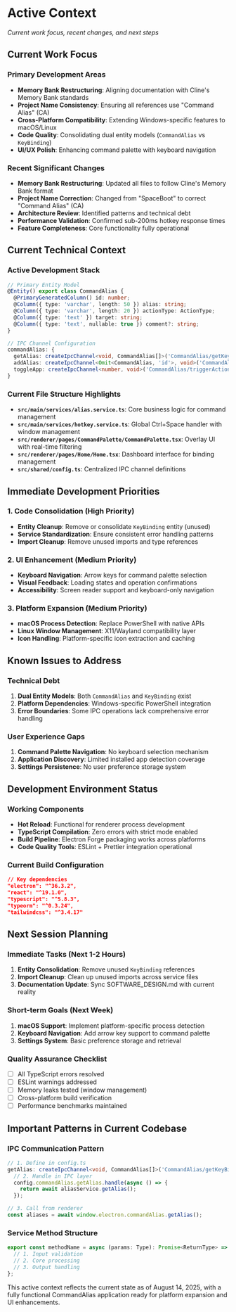 # Active Context

_Current work focus, recent changes, and next steps_

## Current Work Focus

### **Primary Development Areas**

- **Memory Bank Restructuring**: Aligning documentation with Cline's Memory Bank standards
- **Project Name Consistency**: Ensuring all references use "Command Alias" (CA)
- **Cross-Platform Compatibility**: Extending Windows-specific features to macOS/Linux
- **Code Quality**: Consolidating dual entity models (`CommandAlias` vs `KeyBinding`)
- **UI/UX Polish**: Enhancing command palette with keyboard navigation

### **Recent Significant Changes**

- **Memory Bank Restructuring**: Updated all files to follow Cline's Memory Bank format
- **Project Name Correction**: Changed from "SpaceBoot" to correct "Command Alias" (CA)
- **Architecture Review**: Identified patterns and technical debt
- **Performance Validation**: Confirmed sub-200ms hotkey response times
- **Feature Completeness**: Core functionality fully operational

## Current Technical Context

### **Active Development Stack**

```typescript
// Primary Entity Model
@Entity() export class CommandAlias {
  @PrimaryGeneratedColumn() id: number;
  @Column({ type: 'varchar', length: 50 }) alias: string;
  @Column({ type: 'varchar', length: 20 }) actionType: ActionType;
  @Column({ type: 'text' }) target: string;
  @Column({ type: 'text', nullable: true }) comment?: string;
}

// IPC Channel Configuration
commandAlias: {
  getAlias: createIpcChannel<void, CommandAlias[]>('CommandAlias/getKeyBindings'),
  addAlias: createIpcChannel<Omit<CommandAlias, 'id'>, void>('CommandAlias/addBinding'),
  toggleApp: createIpcChannel<number, void>('CommandAlias/triggerAction'),
}
```

### **Current File Structure Highlights**

- **`src/main/services/alias.service.ts`**: Core business logic for command management
- **`src/main/services/hotkey.service.ts`**: Global Ctrl+Space handler with window management
- **`src/renderer/pages/CommandPalette/CommandPalette.tsx`**: Overlay UI with real-time filtering
- **`src/renderer/pages/Home/Home.tsx`**: Dashboard interface for binding management
- **`src/shared/config.ts`**: Centralized IPC channel definitions

## Immediate Development Priorities

### **1. Code Consolidation (High Priority)**

- **Entity Cleanup**: Remove or consolidate `KeyBinding` entity (unused)
- **Service Standardization**: Ensure consistent error handling patterns
- **Import Cleanup**: Remove unused imports and type references

### **2. UI Enhancement (Medium Priority)**

- **Keyboard Navigation**: Arrow keys for command palette selection
- **Visual Feedback**: Loading states and operation confirmations
- **Accessibility**: Screen reader support and keyboard-only navigation

### **3. Platform Expansion (Medium Priority)**

- **macOS Process Detection**: Replace PowerShell with native APIs
- **Linux Window Management**: X11/Wayland compatibility layer
- **Icon Handling**: Platform-specific icon extraction and caching

## Known Issues to Address

### **Technical Debt**

1. **Dual Entity Models**: Both `CommandAlias` and `KeyBinding` exist
2. **Platform Dependencies**: Windows-specific PowerShell integration
3. **Error Boundaries**: Some IPC operations lack comprehensive error handling

### **User Experience Gaps**

1. **Command Palette Navigation**: No keyboard selection mechanism
2. **Application Discovery**: Limited installed app detection coverage
3. **Settings Persistence**: No user preference storage system

## Development Environment Status

### **Working Components**

- **Hot Reload**: Functional for renderer process development
- **TypeScript Compilation**: Zero errors with strict mode enabled
- **Build Pipeline**: Electron Forge packaging works across platforms
- **Code Quality Tools**: ESLint + Prettier integration operational

### **Current Build Configuration**

```json
// Key dependencies
"electron": "^36.3.2",
"react": "^19.1.0",
"typescript": "^5.8.3",
"typeorm": "^0.3.24",
"tailwindcss": "^3.4.17"
```

## Next Session Planning

### **Immediate Tasks (Next 1-2 Hours)**

1. **Entity Consolidation**: Remove unused `KeyBinding` references
2. **Import Cleanup**: Clean up unused imports across service files
3. **Documentation Update**: Sync SOFTWARE_DESIGN.md with current reality

### **Short-term Goals (Next Week)**

1. **macOS Support**: Implement platform-specific process detection
2. **Keyboard Navigation**: Add arrow key support to command palette
3. **Settings System**: Basic preference storage and retrieval

### **Quality Assurance Checklist**

- [ ] All TypeScript errors resolved
- [ ] ESLint warnings addressed
- [ ] Memory leaks tested (window management)
- [ ] Cross-platform build verification
- [ ] Performance benchmarks maintained

## Important Patterns in Current Codebase

### **IPC Communication Pattern**

```typescript
// 1. Define in config.ts
getAlias: createIpcChannel<void, CommandAlias[]>('CommandAlias/getKeyBindings'),
  // 2. Handle in IPC layer
  config.commandAlias.getAlias.handle(async () => {
    return await aliasService.getAlias();
  });

// 3. Call from renderer
const aliases = await window.electron.commandAlias.getAlias();
```

### **Service Method Structure**

```typescript
export const methodName = async (params: Type): Promise<ReturnType> => {
  // 1. Input validation
  // 2. Core processing
  // 3. Output handling
};
```

This active context reflects the current state as of August 14, 2025, with a fully functional CommandAlias application ready for platform expansion and UI enhancements.
